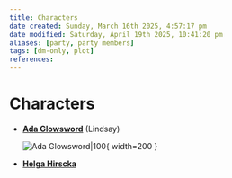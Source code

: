 ```yaml
---
title: Characters
date created: Sunday, March 16th 2025, 4:57:17 pm
date modified: Saturday, April 19th 2025, 10:41:20 pm
aliases: [party, party members]
tags: [dm-only, plot]
references: 
---
```


# Characters

<div class="grid cards" markdown>

- **[Ada Glowsword](ada-glowsword.md)** (Lindsay)

	![Ada Glowsword|100](../assets/images/ada-glowsword.png){ width=200 }

- **[Helga Hirscka](helga-hirscka.md)**

</div>
